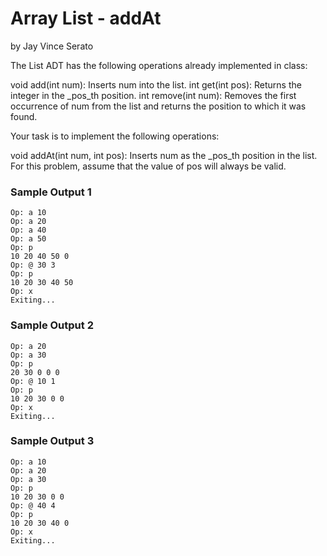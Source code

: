 # Array List - addAt
by Jay Vince Serato

The List ADT has the following operations already implemented in class:

void add(int num): Inserts num into the list.
int get(int pos): Returns the integer in the _pos_th position.
int remove(int num): Removes the first occurrence of num from the list and returns the position to which it was found.

Your task is to implement the following operations:

void addAt(int num, int pos): Inserts num as the _pos_th position in the list. For this problem, assume that the value of pos will always be valid.

### Sample Output 1

    Op: a 10
    Op: a 20
    Op: a 40
    Op: a 50
    Op: p
    10 20 40 50 0
    Op: @ 30 3
    Op: p
    10 20 30 40 50
    Op: x
    Exiting...

### Sample Output 2

    Op: a 20
    Op: a 30
    Op: p
    20 30 0 0 0
    Op: @ 10 1
    Op: p
    10 20 30 0 0
    Op: x
    Exiting...

### Sample Output 3

    Op: a 10
    Op: a 20
    Op: a 30
    Op: p
    10 20 30 0 0
    Op: @ 40 4
    Op: p
    10 20 30 40 0
    Op: x
    Exiting...